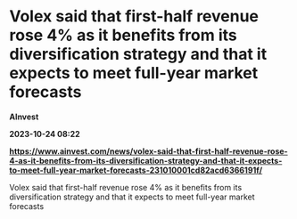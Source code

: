 # Volex said that first-half revenue rose 4% as it benefits from its diversification strategy and that it expects to meet full-year market forecasts
**AInvest**

**2023-10-24 08:22**

**https://www.ainvest.com/news/volex-said-that-first-half-revenue-rose-4-as-it-benefits-from-its-diversification-strategy-and-that-it-expects-to-meet-full-year-market-forecasts-231010001cd82acd6366191f/**

Volex said that first-half revenue rose 4% as it benefits from its diversification strategy and that it expects to meet full-year market forecasts